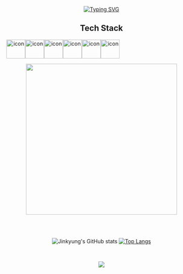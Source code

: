 <!-- [![SVG Banners](https://svg-banners.vercel.app/api?type=typeWriter&text1=Hello%20%F0%9F%91%8B,%20I%27m%20Jinkyung,%20welcome%20to%20my%20space🎵&height=200&width=1000)](https://github.com/JinKyung08) -->

<p align="center">  
  <!-- Typing SVG by DenverCoder1 - https://github.com/DenverCoder1/readme-typing-svg --> 
 <a href="https://git.io/typing-svg"><img src="https://readme-typing-svg.demolab.com?font=Roboto&weight=500&size=40&pause=1000&color=F79DB9&center=true&vCenter=true&width=1000&height=200&lines=Hello%F0%9F%91%8B%2C I'm+Jinkyung%2C+welcome+to+my+space🎵" alt="Typing SVG" /></a>  
</p>


 
<div align=center><h2>  Tech Stack  </h2></div> 

<div align=center style="display: flex; align-items: flex-start;">
<img src="https://techstack-generator.vercel.app/js-icon.svg" alt="icon" width="50" height="50" /><img src="https://techstack-generator.vercel.app/react-icon.svg" alt="icon" width="50" height="50" /><img src="https://techstack-generator.vercel.app/docker-icon.svg" alt="icon" width="50" height="50" /><img src="https://techstack-generator.vercel.app/github-icon.svg" alt="icon" width="50" height="50" /><img src="https://techstack-generator.vercel.app/mysql-icon.svg" alt="icon" width="50" height="50" /><img src="https://techstack-generator.vercel.app/java-icon.svg" alt="icon" width="50" height="50" /></div>

<p align="center">
  <a href="https://skillicons.dev">
    <img src="https://skillicons.dev/icons?i=html,css,spring,jquery,vscode,eclipse,md,bootstrap,ps" width="400"/>
  </a>
</p>


<br><br>
<div align="center">
  
![Jinkyung's GitHub stats](https://github-readme-stats.vercel.app/api?username=Jinkyung08&show_icons=true&theme=radical)
[![Top Langs](https://github-readme-stats.vercel.app/api/top-langs/?username=Jinkyung08&layout=compact)](https://github.com/JinKyung08/JinKyung08)

</div>
<br>

<p align=center>
  <img src="https://raw.githubusercontent.com/JinKyung08/JinKyung08/output/github-contribution-grid-snake.gif">
</p>
 
 
